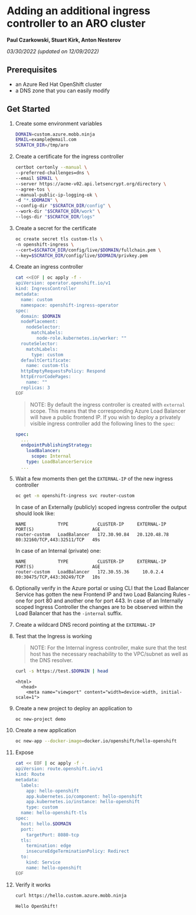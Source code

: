 # Adding an additional ingress controller to an ARO cluster

**Paul Czarkowski, Stuart Kirk, Anton Nesterov**

*03/30/2022 (updated on 12/09/2022)*

## Prerequisites

* an Azure Red Hat OpenShift cluster
* a DNS zone that you can easily modify

## Get Started

1. Create some environment variables

    ```bash
    DOMAIN=custom.azure.mobb.ninja
    EMAIL=example@email.com
    SCRATCH_DIR=/tmp/aro
    ```

1. Create a certificate for the ingress controller

    ```bash
    certbot certonly --manual \
    --preferred-challenges=dns \
    --email $EMAIL \
    --server https://acme-v02.api.letsencrypt.org/directory \
    --agree-tos \
    --manual-public-ip-logging-ok \
    -d "*.$DOMAIN" \
    --config-dir "$SCRATCH_DIR/config" \
    --work-dir "$SCRATCH_DIR/work" \
    --logs-dir "$SCRATCH_DIR/logs"
    ```

1. Create a secret for the certificate

    ```bash
    oc create secret tls custom-tls \
    -n openshift-ingress \
    --cert=$SCRATCH_DIR/config/live/$DOMAIN/fullchain.pem \
    --key=$SCRATCH_DIR/config/live/$DOMAIN/privkey.pem
    ```

1. Create an ingress controller

    ```bash
    cat <<EOF | oc apply -f -
    apiVersion: operator.openshift.io/v1
    kind: IngressController
    metadata:
      name: custom
      namespace: openshift-ingress-operator
    spec:
      domain: $DOMAIN
      nodePlacement:
        nodeSelector:
          matchLabels:
            node-role.kubernetes.io/worker: ""
      routeSelector:
        matchLabels:
          type: custom
      defaultCertificate:
        name: custom-tls
      httpEmptyRequestsPolicy: Respond
      httpErrorCodePages:
        name: ""
      replicas: 3
    EOF
    ```

    > NOTE: By default the ingress controller is created with `external` scope. This means that the corresponding Azure Load Balancer will have a public frontend IP. If you wish to deploy a privately visible ingress controller add the following lines to the `spec`:

    ```yaml
    spec:
      ...
      endpointPublishingStrategy:
        loadBalancer:
          scope: Internal
        type: LoadBalancerService
      ...
    ```


1. Wait a few moments then get the `EXTERNAL-IP` of the new ingress controller

    ```bash
    oc get -n openshift-ingress svc router-custom
    ```

    In case of an Externally (publicly) scoped ingress controller the output should look like:

    ```
    NAME            TYPE           CLUSTER-IP     EXTERNAL-IP    PORT(S)                      AGE
    router-custom   LoadBalancer   172.30.90.84   20.120.48.78   80:32160/TCP,443:32511/TCP   49s
    ```

    In case of an Internal (private) one:

    ```
    NAME            TYPE           CLUSTER-IP     EXTERNAL-IP    PORT(S)                      AGE
    router-custom   LoadBalancer   172.30.55.36     10.0.2.4     80:30475/TCP,443:30249/TCP   10s

    ```

1. Optionally verify in the Azure portal or using CLI that the Load Balancer Service has gotten the new Frontend IP and two Load Balancing Rules - one for port 80 and another one for port 443. In case of an Internally scoped Ingress Controller the changes are to be observed within the Load Balancer that has the `-internal` suffix.

1. Create a wildcard DNS record pointing at the `EXTERNAL-IP`

1. Test that the Ingress is working

    > NOTE: For the Internal ingress controller, make sure that the test host has the necessary reachability to the VPC/subnet as well as the DNS resolver.

    ```bash
    curl -s https://test.$DOMAIN | head
    ```

    ```
    <html>
      <head>
        <meta name="viewport" content="width=device-width, initial-scale=1">
    ```

1. Create a new project to deploy an application to

    ```bash
    oc new-project demo
    ```

1. Create a new application

    ```bash
    oc new-app --docker-image=docker.io/openshift/hello-openshift
    ```

1. Expose

    ```bash
    cat << EOF | oc apply -f -
    apiVersion: route.openshift.io/v1
    kind: Route
    metadata:
      labels:
        app: hello-openshift
        app.kubernetes.io/component: hello-openshift
        app.kubernetes.io/instance: hello-openshift
        type: custom
      name: hello-openshift-tls
    spec:
      host: hello.$DOMAIN
      port:
        targetPort: 8080-tcp
      tls:
        termination: edge
        insecureEdgeTerminationPolicy: Redirect
      to:
        kind: Service
        name: hello-openshift
    EOF
    ```

1. Verify it works

    ```bash
    curl https://hello.custom.azure.mobb.ninja
    ```

    ```bash
    Hello OpenShift!
    ```
